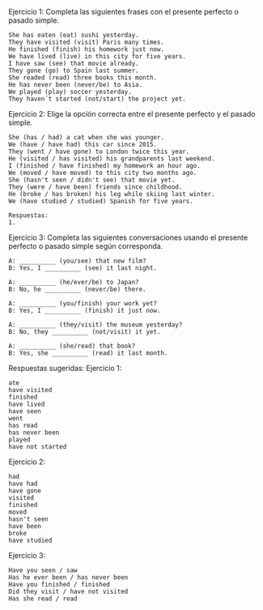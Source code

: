 Ejercicio 1: Completa las siguientes frases con el presente perfecto o pasado simple.

    She has eaten (eat) sushi yesterday.
    They have visited (visit) Paris many times.
    He finished (finish) his homework just now.
    We have lived (live) in this city for five years.
    I have saw (see) that movie already.
    They gone (go) to Spain last summer.
    She readed (read) three books this month.
    He has never been (never/be) to Asia.
    We played (play) soccer yesterday.
    They haven´t started (not/start) the project yet.

Ejercicio 2: Elige la opción correcta entre el presente perfecto y el pasado simple.

    She (has / had) a cat when she was younger.
    We (have / have had) this car since 2015.
    They (went / have gone) to London twice this year.
    He (visited / has visited) his grandparents last weekend.
    I (finished / have finished) my homework an hour ago.
    We (moved / have moved) to this city two months ago.
    She (hasn't seen / didn't see) that movie yet.
    They (were / have been) friends since childhood.
    He (broke / has broken) his leg while skiing last winter.
    We (have studied / studied) Spanish for five years.

    Respuestas: 
    1. 

Ejercicio 3: Completa las siguientes conversaciones usando el presente perfecto o pasado simple según corresponda.

    A: __________ (you/see) that new film?
    B: Yes, I __________ (see) it last night.

    A: __________ (he/ever/be) to Japan?
    B: No, he __________ (never/be) there.

    A: __________ (you/finish) your work yet?
    B: Yes, I __________ (finish) it just now.

    A: __________ (they/visit) the museum yesterday?
    B: No, they __________ (not/visit) it yet.

    A: __________ (she/read) that book?
    B: Yes, she __________ (read) it last month.

Respuestas sugeridas:
Ejercicio 1:

    ate
    have visited
    finished
    have lived
    have seen
    went
    has read
    has never been
    played
    have not started

Ejercicio 2:

    had
    have had
    have gone
    visited
    finished
    moved
    hasn't seen
    have been
    broke
    have studied

Ejercicio 3:

    Have you seen / saw
    Has he ever been / has never been
    Have you finished / finished
    Did they visit / have not visited
    Has she read / read
